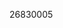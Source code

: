 [//]: # (Created by ./bin/manage_files.pl from ./species/Trichinella_nativa/PRJNA257433/Trichinella_nativa_PRJNA257433.publication.html on Thu Jun 11 13:46:14 2020)
26830005
